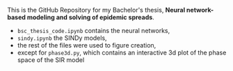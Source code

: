 This is the GitHub Repository for my Bachelor's thesis, **Neural network-based modeling and solving of epidemic spreads**.

- `bsc_thesis_code.ipynb` contains the neural networks,  
- `sindy.ipynb` the SINDy models,  
- the rest of the files were used to figure creation,  
- except for `phase3d.py`, which contains an interactive 3d plot of the phase space of the SIR model
